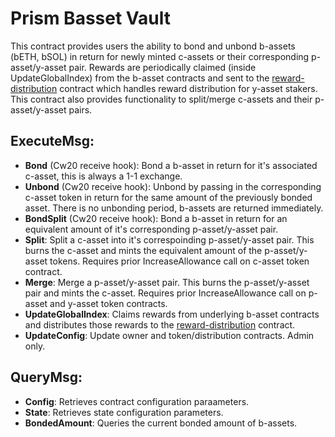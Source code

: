 # Prism Basset Vault

This contract provides users the ability to bond and unbond b-assets (bETH, bSOL) in return for newly minted c-assets or their corresponding p-asset/y-asset pair. Rewards are periodically claimed (inside UpdateGlobalIndex) from the b-asset contracts and sent to the [reward-distribution](/contracts/prism-reward-distribution) contract which handles reward distribution for y-asset stakers. This contract also provides functionality to split/merge c-assets and their p-asset/y-asset pairs.

## ExecuteMsg:
  - **Bond** (Cw20 receive hook): Bond a b-asset in return for it's associated c-asset, this is always a 1-1 exchange. 
  - **Unbond** (Cw20 receive hook): Unbond by passing in the corresponding c-asset token in return for the same amount of the previously bonded asset. There is no unbonding period, b-assets are returned immediately.  
  - **BondSplit** (Cw20 receive hook): Bond a b-asset in return for an equivalent amount of it's corresponding p-asset/y-asset pair.  
  - **Split**: Split a c-asset into it's correspoinding p-asset/y-asset pair.  This burns the c-asset and mints the equivalent amount of the p-asset/y-asset tokens. Requires prior  IncreaseAllowance call on c-asset token contract.  
  - **Merge**: Merge a p-asset/y-asset pair.  This burns the p-asset/y-asset pair and mints the c-asset.  Requires prior IncreaseAllowance call on p-asset and y-asset token contracts.  
  - **UpdateGlobalIndex**: Claims rewards from underlying b-asset contracts and distributes those rewards to the [reward-distribution](/contracts/prism-reward-distribution) contract.
  - **UpdateConfig**: Update owner and token/distribution contracts.  Admin only.

## QueryMsg:
  - **Config**: Retrieves contract configuration paraameters. 
  - **State**: Retrieves state configuration parameters.
  - **BondedAmount**: Queries the current bonded amount of b-assets.  
